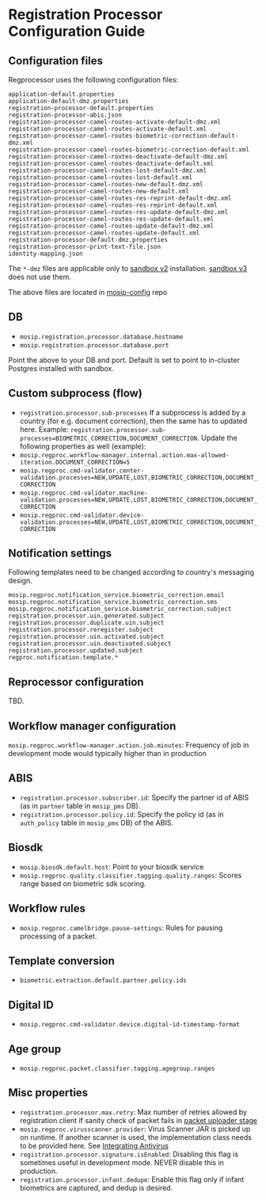 # Registration Processor Configuration Guide

## Configuration files
Regprocessor uses the following configuration files:
```
application-default.properties
application-default-dmz.properties
registration-processor-default.properties
registration-processor-abis.json
registration-processor-camel-routes-activate-default-dmz.xml
registration-processor-camel-routes-activate-default.xml
registration-processor-camel-routes-biometric-correction-default-dmz.xml
registration-processor-camel-routes-biometric-correction-default.xml
registration-processor-camel-routes-deactivate-default-dmz.xml
registration-processor-camel-routes-deactivate-default.xml
registration-processor-camel-routes-lost-default-dmz.xml
registration-processor-camel-routes-lost-default.xml
registration-processor-camel-routes-new-default-dmz.xml
registration-processor-camel-routes-new-default.xml
registration-processor-camel-routes-res-reprint-default-dmz.xml
registration-processor-camel-routes-res-reprint-default.xml
registration-processor-camel-routes-res-update-default-dmz.xml
registration-processor-camel-routes-res-update-default.xml
registration-processor-camel-routes-update-default-dmz.xml
registration-processor-camel-routes-update-default.xml
registration-processor-default-dmz.properties
registration-processor-print-text-file.json
identity-mapping.json
```
The `*-dmz` files are applicable only to [sandbox v2](https://github.com/mosip/mosip-infra/tree/1.2.0-rc2/deployment/sandbox-v2) installation.  [sandbox v3](https://github.com/mosip/mosip-infra/tree/1.2.0-rc2/deployment/v3) does not use them.

The above files are located in [mosip-config](https://github.com/mosip/mosip-config/blob/develop2-v2/) repo

## DB
* `mosip.registration.processor.database.hostname`
* `mosip.registration.processor.database.port`

Point the above to your DB and port.  Default is set to point to in-cluster Postgres installed with sandbox.

## Custom subprocess (flow)
* `registration.processor.sub-processes`
If a subprocess is added by a country (for e.g. document correction), then the same has to updated here.  Example:
  `registration.processor.sub-processes=BIOMETRIC_CORRECTION,DOCUMENT_CORRECTION`. Update the following properties as well (example):
* `mosip.regproc.workflow-manager.internal.action.max-allowed-iteration.DOCUMENT_CORRECTION=5` 
* `mosip.regproc.cmd-validator.center-validation.processes=NEW,UPDATE,LOST,BIOMETRIC_CORRECTION,DOCUMENT_CORRECTION`
* `mosip.regproc.cmd-validator.machine-validation.processes=NEW,UPDATE,LOST,BIOMETRIC_CORRECTION,DOCUMENT_CORRECTION`
* `mosip.regproc.cmd-validator.device-validation.processes=NEW,UPDATE,LOST,BIOMETRIC_CORRECTION,DOCUMENT_CORRECTION`

## Notification settings
Following templates need to be changed according to country's messaging design.
```
mosip.regproc.notification_service.biometric_correction.email
mosip.regproc.notification_service.biometric_correction.sms
mosip.regproc.notification_service.biometric_correction.subject
registration.processor.uin.generated.subject
registration.processor.duplicate.uin.subject
registration.processor.reregister.subject
registration.processor.uin.activated.subject
registration.processor.uin.deactivated.subject
registration.processor.updated.subject
regproc.notification.template.*
```

## Reprocessor configuration
TBD.

## Workflow manager configuration
`mosip.regproc.workflow-manager.action.job.minutes`: Frequency of job in development mode would typically higher than in production 

## ABIS
* `registration.processor.subscriber.id`: Specify the partner id of ABIS (as in `partner` table in `mosip_pms` DB).
* `registration.processor.policy.id`: Specify the policy id (as in `auth_policy` table in `mosip_pms` DB) of the ABIS.

## Biosdk
* `mosip.biosdk.default.host`: Point to your biosdk service
* `mosip.regproc.quality.classifier.tagging.quality.ranges`: Scores range based on biometric sdk scoring.

## Workflow rules
* `mosip.regproc.camelbridge.pause-settings`: Rules for pausing processing of a packet.

## Template conversion
* `biometric.extraction.default.partner.policy.ids`

## Digital ID
* `mosip.regproc.cmd-validator.device.digital-id-timestamp-format`

## Age group
* `mosip.regproc.packet.classifier.tagging.agegroup.ranges`

## Misc properties 
* `registration.processor.max.retry`: Max number of retries allowed by registration client if sanity check of packet fails in [packet uploader stage](https://github.com/mosip/registration/tree/1.2.0-rc2/registration-processor/pre-processor/registration-processor-packet-uploader-stage)
* `mosip.regproc.virusscanner.provider`: Virus Scanner JAR is picked up on runtime.  If another scanner is used, the implementation class needs to be provided here. See [Integrating Antivirus](https://github.com/mosip/mosip-ref-impl/tree/1.2.0-rc2/kernel/kernel-virusscanner-clamav/docs/av.md)
* `registration.processor.signature.isEnabled`: Disabling this flag is sometimes useful in development mode.  NEVER disable this in production.
*  `registration.processor.infant.dedupe`: Enable this flag only if infant biometrics are captured, and dedup is desired.
